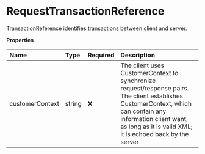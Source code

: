 # RequestTransactionReference

TransactionReference identifies transactions between client and server.

**Properties**

| Name            | Type   | Required | Description                                                                                                                                                                                                               |
| :-------------- | :----- | :------- | :------------------------------------------------------------------------------------------------------------------------------------------------------------------------------------------------------------------------ |
| customerContext | string | ❌       | The client uses CustomerContext to synchronize request/response pairs. The client establishes CustomerContext, which can contain any information client want, as long as it is valid XML; it is echoed back by the server |

<!-- This file was generated by liblab | https://liblab.com/ -->
